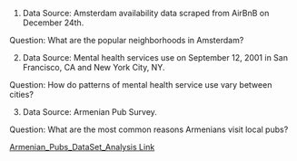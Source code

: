 1. Data Source: Amsterdam availability data scraped from AirBnB on December 24th. 

Question: What are the popular neighborhoods in Amsterdam?



2. Data Source: Mental health services use on September 12, 2001 in San Francisco, CA and New York City, NY. 

Question: How do patterns of mental health service use vary between cities?

3. Data Source: Armenian Pub Survey. 

Question: What are the most common reasons Armenians visit local pubs?


[Armenian_Pubs_DataSet_Analysis Link](https://github.com/sujittripathy/DataScienceBootCampPrep/blob/master/Armenian_Pubs_DataSet_Analysis.ipynb)
